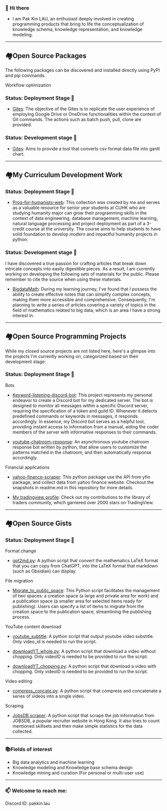 ### 👋 Hi there
- I am Pak Kin LAU, an enthusiast deeply involved in creating programming products that bring to life the conceptualization of knowledge schema, knowledge representation, and knowledge modeling.

---
## 🏘Open Source Packages 
The following packages can be discovered and installed directly using PyPI and pip commands.

Workflow optimization
### Status: Deployment Stage 🐲
- [Gites](https://github.com/pakkinlau/gites): The objective of the Gites is to replicate the user experience of employing Google Drive or OneDrive functionalities within the context of Git commands. The actions such as batch push, pull, clone are provided. 
### Status: Development stage 🌱
- [Gites](https://github.com/pakkinlau/csv2gantt): Aims to provide a tool that converts csv format data file into gantt chart. 
---

## 🏘My Curriculum Development Work

### Status: Deployment Stage 🐲

- [Prog-for-humanists-web](https://pakkinlau.github.io/prog-for-humanists-web/): This collection was created by me and serves as a valuable resource for senior year students at CUHK who are studying humanity major can grow their programming skills in the context of data engineering, database management, machine learning, natural language processing and project deployment as part of a 3-credit course at the university. The course aims to help students to have solid foundation to develop modern and impactful humanity projects in python. 

### Status: Development stage 🌱

I have discovered a true passion for crafting articles that break down intricate concepts into easily digestible pieces. As a result, I am currently working on developing the following sets of materials for the public. Please remember to cite the source when using these materials.

- [BigdataMath](https://github.com/pakkinlau/BigdataMath): During my learning journey, I've found that I possess the ability to create effective notes that can simplify complex concepts, making them more accessible and comprehensive. Consequently, I'm planning to write a series of articles covering a variety of topics in the field of mathematics related to big data, which is an area I have a strong interest in.


---

## 🏘Open Source Programming Projects
While my closed source projects are not listed here, here's a glimpse into the projects I'm currently working on, categorized based on their development stage:

### Status: Deployment Stage 🐲

Bots

- [Keyword-listening-discord-bot](https://github.com/pakkinlau/Keyword-listening-discord-bot): This project represents my personal endeavor to create a Discord bot for my dedicated server. The bot is designed to monitor all messages within a specific Discord server, requiring the specification of a token and guild ID. Whenever it detects predefined commands or keywords in messages, it responds accordingly. In essence, my Discord bot serves as a helpful tool, providing instant access to information from a manual, aiding the coder members of the server with informative responses to their commands.

- [youtube-chatroom-response](https://github.com/pakkinlau/youtube-chatroom-response): An asynchronous youtube chatroom response bot written by python, that allow users to customize the patterns matched in the chatroom, and then automatically response accordingly.


Financial applications
- [yahoo-finance-scraper](https://github.com/pakkinlau/yahoo-finance-scraper): This python package use the API from yfin package, and collect data from yahoo finance website. Checkout the snapshots in readme.md in this repository for more details. 

- [My tradingview profile](https://www.tradingview.com/u/BillionaireLau/#published-scripts): Check out my contributions to the library of traders community, which garnered over 2000 stars on TradingView.




---
## 🏘Open Source Gists

### Status: Deployment Stage 🐲
Format change
- [gpt2md.py](https://gist.github.com/pakkinlau/e8f55eb16a6611315d2908b00f226890): A python script that convert the mathematics LaTeX format that you can copy from ChatGPT, into the LaTeX format that markdown (such as Obsidian) can display.

File migration
- [Migrate_to_public_space](https://gist.github.com/pakkinlau/1045344c394f578b1669c66e15abde7a): This Python script facilitates the management of two spaces: a creation space (a large and private area for work) and a publication space (a smaller area for selected items ready for publishing). Users can specify a list of items to migrate from the creation space to the publication space, streamlining the publishing process.

YouTube content download
- [youtube_subtitle](https://gist.github.com/pakkinlau/7383d965316fe43f3d9240e466d3af20): A python script that output youtube video substitle. Only video_id is needed to run the script.

- [downloadYT_whole.py](https://gist.github.com/pakkinlau/fd49ae6fd20fe82f66cc963c08468e78): A python script that download a video without chopping. Only videoID is needed to be provided to run the script. 

- [downloadYT_chopping.py](https://gist.github.com/pakkinlau/7acda5a495a76863826cb32562e7aa95): A python script that download a video with chopping. Only videoID is needed to be provided to run the script. 

Video editing
- [compress_concate.py](https://gist.github.com/pakkinlau/3963b1081869a0e4ec33db192aa8c0dd): A python script that compress and concatenate a series of videos into a single video. 

Scraping
- [JobsDB scraper](https://gist.github.com/pakkinlau/467d0e5a676a8759039d11a0e95f3327): A python script that scrape the job information from JOBSDB, a popular recruiter website in Hong Kong. It also tries to count mentioned skillsets and then make simple statistics for the data collected.

---
### 📚Fields of interest
- Big data analytics and machine learning
- Knowledge modeling and Knowledge base schema design
- Knowledge mining and curation (For personal or multi-user use) 

---
### 📫 Welcome to reach me: 
Discord ID: pakkin.lau

<!--
### Status: Testing stage 🦖
- No packages are under testing stage. 

### Status: Design Stage 🦋
- No packages are under development stage. 


**pakkinlau/pakkinlau** is a ✨ _special_ ✨ repository because its `README.md` (this file) appears on your GitHub profile.

Here are some ideas to get you started:

- 🔭 I’m currently working on ...
- 🌱 I’m currently learning ...
- 👯 I’m looking to collaborate on ...
- 🤔 I’m looking for help with ...
- 💬 Ask me about ...
- 📫 How to reach me: ...
- 😄 Pronouns: ...
- ⚡ Fun fact: ...


---
### 🌱Featured Projects
- elt1
- elt2

---
### 🌱👯 I’m looking to collaborate on 
- [ScrapeEase]: A package that streamline the process of scraping dynamic or static websites.
- elt2

---
### ✨Publications
- elt1
- elt2

-->

